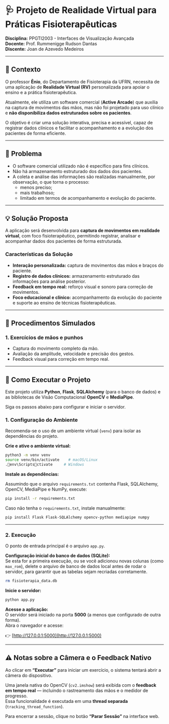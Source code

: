 # 🩺 Projeto de Realidade Virtual para Práticas Fisioterapêuticas  

**Disciplina:** PPGTI2003 - Interfaces de Visualização Avançada  
**Docente:** Prof. Rummenigge Rudson Dantas  
**Discente:** Joan de Azevedo Medeiros  

---

## 📌 Contexto  

O professor **Ênio**, do Departamento de Fisioterapia da UFRN, necessita de uma aplicação de **Realidade Virtual (RV)** personalizada para apoiar o ensino e a prática fisioterapêutica.  

Atualmente, ele utiliza um software comercial (**Active Arcade**) que auxilia na captura de movimentos das mãos, mas não foi projetado para uso clínico e **não disponibiliza dados estruturados sobre os pacientes**.  

O objetivo é criar uma solução interativa, precisa e acessível, capaz de registrar dados clínicos e facilitar o acompanhamento e a evolução dos pacientes de forma eficiente.  

---

## 🛑 Problema  

- O software comercial utilizado não é específico para fins clínicos.  
- Não há armazenamento estruturado dos dados dos pacientes.  
- A coleta e análise das informações são realizadas manualmente, por observação, o que torna o processo:  
  - menos preciso;  
  - mais trabalhoso;  
  - limitado em termos de acompanhamento e evolução do paciente.  

---

## 💡 Solução Proposta  

A aplicação será desenvolvida para **captura de movimentos em realidade virtual**, com foco fisioterapêutico, permitindo registrar, analisar e acompanhar dados dos pacientes de forma estruturada.  

### Características da Solução  

- **Interação personalizada:** captura de movimentos das mãos e braços do paciente.  
- **Registro de dados clínicos:** armazenamento estruturado das informações para análise posterior.  
- **Feedback em tempo real:** reforço visual e sonoro para correção de movimentos.  
- **Foco educacional e clínico:** acompanhamento da evolução do paciente e suporte ao ensino de técnicas fisioterapêuticas.  

---

## 🧪 Procedimentos Simulados  

### 1. Exercícios de mãos e punhos  

- Captura do movimento completo da mão.  
- Avaliação da amplitude, velocidade e precisão dos gestos.  
- Feedback visual para correção em tempo real.  

---

## 🚀 Como Executar o Projeto  

Este projeto utiliza **Python**, **Flask**, **SQLAlchemy** (para o banco de dados) e as bibliotecas de Visão Computacional **OpenCV** e **MediaPipe**.  

Siga os passos abaixo para configurar e iniciar o servidor.  

### 1. Configuração do Ambiente  

Recomenda-se o uso de um ambiente virtual (`venv`) para isolar as dependências do projeto.  

**Crie e ative o ambiente virtual:**  

```bash
python3 -m venv venv
source venv/bin/activate    # macOS/Linux
.env\Scriptsctivate     # Windows
```

**Instale as dependências:**  

Assumindo que o arquivo `requirements.txt` contenha Flask, SQLAlchemy, OpenCV, MediaPipe e NumPy, execute:  

```bash
pip install -r requirements.txt
```

Caso não tenha o `requirements.txt`, instale manualmente:  

```bash
pip install Flask Flask-SQLAlchemy opencv-python mediapipe numpy
```

---

### 2. Execução  

O ponto de entrada principal é o arquivo `app.py`.  

**Configuração inicial do banco de dados (SQLite):**  
Se esta for a primeira execução, ou se você adicionou novas colunas (como `max_rom`), delete o arquivo de banco de dados local antes de rodar o servidor, para garantir que as tabelas sejam recriadas corretamente.  

```bash
rm fisioterapia_data.db
```

**Inicie o servidor:**  

```bash
python app.py
```

**Acesse a aplicação:**  
O servidor será iniciado na porta **5000** (a menos que configurado de outra forma).  
Abra o navegador e acesse:  

👉 [http://127.0.0.1:5000](http://127.0.0.1:5000)

---

## ⚠️ Notas sobre a Câmera e o Feedback Nativo  

Ao clicar em **“Executar”** para iniciar um exercício, o sistema tentará abrir a câmera do dispositivo.  

Uma janela nativa do OpenCV (`cv2.imshow`) será exibida com o **feedback em tempo real** — incluindo o rastreamento das mãos e o medidor de progresso.  
Essa funcionalidade é executada em uma **thread separada** (`tracking_thread_function`).  

Para encerrar a sessão, clique no botão **“Parar Sessão”** na interface web.  
